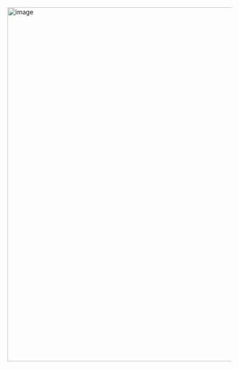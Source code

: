 <img width="1328" height="797" alt="image" src="https://github.com/user-attachments/assets/f74661c7-1748-4ef2-a9a1-0f5a1839cf47" />
